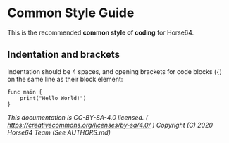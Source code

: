 
# Common Style Guide

This is the recommended **common style of coding** for Horse64.


## Indentation and brackets

Indentation should be 4 spaces, and opening brackets for code blocks
(`{`) on the same line as their block element:

```Horse64
func main {
    print("Hello World!")
}
```

*This documentation is CC-BY-SA-4.0 licensed.
( https://creativecommons.org/licenses/by-sa/4.0/ )
Copyright (C) 2020  Horse64 Team (See AUTHORS.md)*
